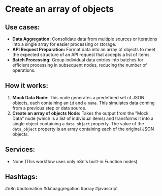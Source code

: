 # Create an array of objects

## Use cases:

*   **Data Aggregation:** Consolidate data from multiple sources or iterations into a single array for easier processing or storage.
*   **API Request Preparation:**  Format data into an array of objects to meet the expected structure of an API request that accepts a list of items.
*   **Batch Processing:** Group individual data entries into batches for efficient processing in subsequent nodes, reducing the number of operations.

## How it works:

1.  **Mock Data Node:** This node generates a predefined set of JSON objects, each containing an `id` and a `name`. This simulates data coming from a previous step or data source.
2.  **Create an array of objects Node:** Takes the output from the "Mock Data" node (which is a list of individual items) and transforms it into a single object containing a `data_object` property. The value of the `data_object` property is an array containing each of the original JSON objects.

## Services:

*   None (This workflow uses only n8n's built-in Function nodes)

## Hashtags:

#n8n #automation #dataaggregation #array #javascript
